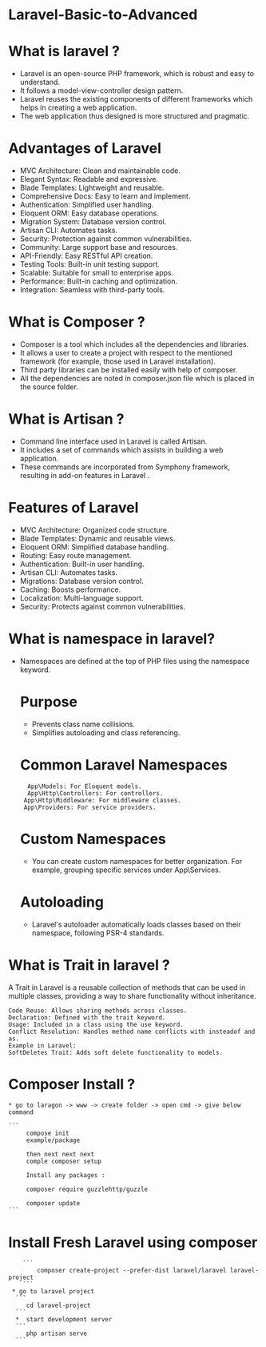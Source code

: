 ﻿# Laravel-Basic-to-Advanced

 # What is laravel ?
  * Laravel is an open-source PHP framework, which is robust and easy to understand. 
  * It follows a model-view-controller design pattern.
  * Laravel reuses the existing components of different frameworks which helps in creating a web application.
  * The web application thus designed is more structured and pragmatic.

# Advantages of Laravel

 * MVC Architecture: Clean and maintainable code.
 * Elegant Syntax: Readable and expressive.
 * Blade Templates: Lightweight and reusable.
 * Comprehensive Docs: Easy to learn and implement.
 * Authentication: Simplified user handling.
 * Eloquent ORM: Easy database operations.
 * Migration System: Database version control.
 * Artisan CLI: Automates tasks.
 * Security: Protection against common vulnerabilities.
 * Community: Large support base and resources.
 * API-Friendly: Easy RESTful API creation.
 * Testing Tools: Built-in unit testing support.
 * Scalable: Suitable for small to enterprise apps.
 * Performance: Built-in caching and optimization.
 * Integration: Seamless with third-party tools.

 # What is  Composer ? 

  * Composer is a tool which includes all the dependencies and libraries.
  * It allows a user to create a project with respect to the
    mentioned framework (for example, those used in Laravel installation).
  * Third party libraries can be installed easily with help of composer.
  * All the dependencies are noted in composer.json file which is placed in the source folder.

# What is  Artisan ?
 * Command line interface used in Laravel is called Artisan. 
 * It includes a set of commands which assists in building a web application. 
 * These commands are incorporated from Symphony framework, resulting in add-on features in Laravel .

# Features of Laravel 
 * MVC Architecture: Organized code structure.
 * Blade Templates: Dynamic and reusable views.
 * Eloquent ORM: Simplified database handling.
 * Routing: Easy route management.
 * Authentication: Built-in user handling.
 * Artisan CLI: Automates tasks.
 * Migrations: Database version control.
 * Caching: Boosts performance.
 * Localization: Multi-language support.
 * Security: Protects against common vulnerabilities.

# What is namespace in laravel? 
* Namespaces are defined at the top of PHP files using the namespace keyword.
   # Purpose
    * Prevents class name collisions.
    * Simplifies autoloading and class referencing.
  # Common Laravel Namespaces
    ```
      App\Models: For Eloquent models.
      App\Http\Controllers: For controllers.
     App\Http\Middleware: For middleware classes.
     App\Providers: For service providers.
   ```
  # Custom Namespaces
   * You can create custom namespaces for better organization. For example, grouping specific services under App\Services.
  # Autoloading    
  * Laravel's autoloader automatically loads classes based on their namespace, following PSR-4 standards.
 
 # What is Trait in laravel ?
   
   A Trait in Laravel is a reusable collection of methods that can be used in multiple classes, 
   providing a way to share functionality without inheritance.

    Code Reuse: Allows sharing methods across classes.
    Declaration: Defined with the trait keyword.
    Usage: Included in a class using the use keyword.
    Conflict Resolution: Handles method name conflicts with insteadof and as.
    Example in Laravel:
    SoftDeletes Trait: Adds soft delete functionality to models.


 # Composer Install ?

    * go to laragon -> www -> create folder -> open cmd -> give below command 

    ```
         compose init
         example/package 
         
         then next next next 
         comple composer setup 

         Install any packages : 
         
         composer require guzzlehttp/guzzle

         composer update
    ```

   # Install Fresh Laravel using composer
        ```
            composer create-project --prefer-dist laravel/laravel laravel-project
        ```
     * go to laravel project
      ```
         cd laravel-project
      ```
      *  start development server
      ```
         php artisan serve
      ```
    
 
